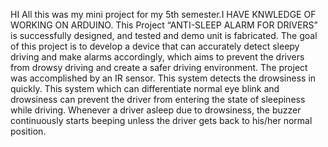 HI All this was my mini project for my 5th semester.I HAVE KNWLEDGE OF WORKING ON ARDUINO. 
This Project “ANTI-SLEEP ALARM FOR DRIVERS” is successfully designed, and
tested and demo unit is fabricated. The goal of this project is to develop a device that
can accurately detect sleepy driving and make alarms accordingly, which aims to
prevent the drivers from drowsy driving and create a safer driving environment. The
project was accomplished by an IR sensor. This system detects the drowsiness in
quickly. This system which can differentiate normal eye blink and drowsiness can
prevent the driver from entering the state of sleepiness while driving. Whenever a
driver asleep due to drowsiness, the buzzer continuously starts beeping unless the
driver gets back to his/her normal position.
